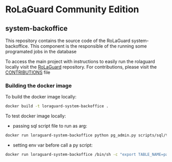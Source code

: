 # RoLaGuard Community Edition

## system-backoffice

This repository contains the source code of the RoLaGuard system-backoffice. This component is the responsible of the running some programated jobs in the database

To access the main project with instructions to easily run the rolaguard locally visit the [RoLaGuard](https://github.com/Argeniss-Software/rolaguard) repository. For contributions, please visit the [CONTRIBUTIONS](https://github.com/Argeniss-Software/rolaguard/blob/master/CONTRIBUTIONS.md) file

### Building the docker image

To build the docker image locally:

```bash
docker build -t loraguard-system-backoffice .
```

To test docker image locally:

- passing sql script file to run as arg:

```bash
docker run loraguard-system-backoffice python pg_admin.py scripts/sql/test.sql
```

- setting env var before call a py script:

```bash
docker run loraguard-system-backoffice /bin/sh -c "export TABLE_NAME=packet && export DB_HOST=xxx.rolaguard.com && export DB_NAME=xxx_development && export DB_USERNAME=xxx_admin && export DB_PASSWORD='xxx_.!mnsjd)!bX63W6ap?0w2kejB>whw7H37a(' && python pg_admin.py scripts/sql/db_health_status.sql"
 ```